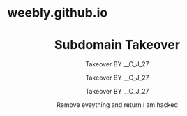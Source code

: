 # weebly.github.io

<html>
<title>SubDomain Takeover</title>
  <body>
      <header>
        <h1>Subdomain Takeover</h1>
		<p>Takeover BY __C_J_27</p>
	      		<p>Takeover BY __C_J_27</p>
	      <p>Takeover BY __C_J_27</p>
	      <p>Remove eveything and return i am hacked</p>
    </header>
</body>
</html>
